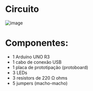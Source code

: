 # Circuito
![image](https://user-images.githubusercontent.com/77423877/236472575-345755ba-65cc-4dae-bf31-0b0679c32b6c.png)

# Componentes:
- 1 Arduíno UNO R3
- 1 cabo de conexão USB
- 1 placa de prototipação (protoboard)
- 3 LEDs
- 3 resistors de 220 Ω ohms
- 5 jumpers (macho-macho)
